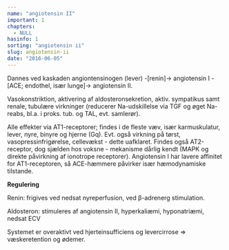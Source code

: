 ```yaml
---
name: "angiotensin II"
important: 1
chapters:  
  - NULL
hasinfo: 1
sorting: "angiotensin ii"
slug: angiotensin-ii
date: "2016-06-05"
---
```


Dannes ved kaskaden angiontensinogen (lever) -[renin]-> angiotensin I -[ACE; endothel, især lunge]-> angiotensin II.

Vasokonstriktion, aktivering af aldosteronsekretion, aktiv. sympatikus samt renale, tubulære virkninger (reducerer Na-udskillelse via TGF og øget Na-reabs, bl.a. i proks. tub. og TAL, evt. samlerør).

Alle effekter via AT1-receptorer; findes i de fleste væv, især karmuskulatur, lever, nyre, binyre og hjerne (Gq). Evt. også virkning på tørst, vasopressinfrigørelse, cellevækst - dette uafklaret. Findes også AT2-receptor, dog sjælden hos voksne - mekanisme dårlig kendt (MAPK og direkte påvirkning af ionotrope receptorer). Angiotensin I har lavere affinitet for AT1-receptoren, så ACE-hæmmere påvirker især hæmodynamiske tilstande.

<b>Regulering</b>

Renin: frigives ved nedsat nyreperfusion, ved β-adrenerg stimulation.

Aldosteron: stimuleres af angiotensin II, hyperkaliæmi, hyponatriæmi, nedsat ECV

Systemet er overaktivt ved hjerteinsufficiens og levercirrose => væskeretention og ødemer.
